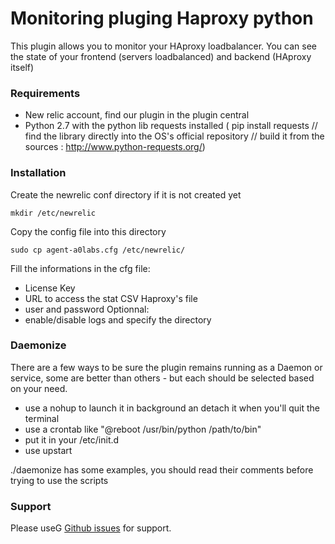 # Monitoring pluging Haproxy python

This plugin allows you to monitor your HAproxy loadbalancer. You can see the state of your frontend (servers loadbalanced) and backend (HAproxy itself)

### Requirements

- New relic account, find our plugin in the plugin central
- Python 2.7 with the python lib requests installed ( pip install requests // find the library directly into the OS's official repository // build it from the sources : http://www.python-requests.org/)

### Installation

Create the newrelic conf directory if it is not created yet

`mkdir /etc/newrelic`

Copy the config file into this directory

`sudo cp agent-a0labs.cfg /etc/newrelic/`

Fill the informations in the cfg file:
- License Key
- URL to access the stat CSV Haproxy's file
- user and password
Optionnal:
- enable/disable logs and specify the directory

### Daemonize
There are a few ways to be sure the plugin remains running as a Daemon or service, some are better than others - but each should be selected based on your need.

- use a nohup to launch it in background an detach it when you'll quit the terminal
- use a crontab like "@reboot /usr/bin/python /path/to/bin"
- put it in your /etc/init.d
- use upstart

./daemonize has some examples, you should read their comments before trying to use the scripts


### Support

Please useG [Github issues](https://github.com/Etherhypnos/agent-haproxy-a0labs/issues) for support.